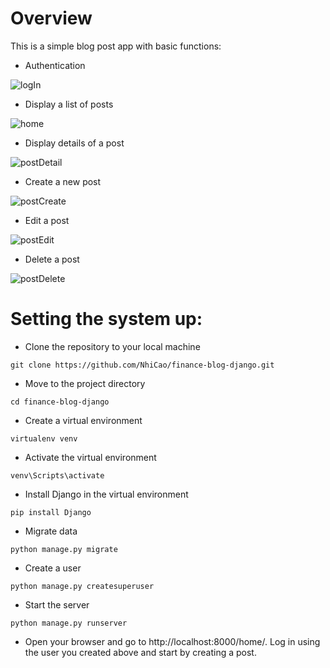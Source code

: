 # Overview
This is a simple blog post app with basic functions:
- Authentication

![logIn](https://github.com/NhiCao/finance-blog-django/assets/27496909/21cbc48b-e613-41cc-92f1-a892e05d5a89)

- Display a list of posts

![home](https://github.com/NhiCao/finance-blog-django/assets/27496909/0093182b-36f5-476a-b6ae-1b6b367a2737)

- Display details of a post

![postDetail](https://github.com/NhiCao/finance-blog-django/assets/27496909/801d33f1-b826-4632-9e6c-15750a3f61b3)

- Create a new post

![postCreate](https://github.com/NhiCao/finance-blog-django/assets/27496909/e2ad0130-4052-483d-b5b2-b7869079dffb)

- Edit a post

![postEdit](https://github.com/NhiCao/finance-blog-django/assets/27496909/efac23a2-8deb-435c-8f79-df6ae0e586e5)

- Delete a post

![postDelete](https://github.com/NhiCao/finance-blog-django/assets/27496909/27770abf-f224-4318-b58f-2ab0869b1174)

# Setting the system up:
- Clone the repository to your local machine
```
git clone https://github.com/NhiCao/finance-blog-django.git
```
- Move to the project directory
```
cd finance-blog-django
```
- Create a virtual environment
```
virtualenv venv
```
- Activate the virtual environment
```
venv\Scripts\activate
```
- Install Django in the virtual environment
```
pip install Django
```
- Migrate data
```
python manage.py migrate
```
- Create a user
```
python manage.py createsuperuser
```
- Start the server
```
python manage.py runserver
```
- Open your browser and go to http://localhost:8000/home/. Log in using the user you created above and start by creating a post.
